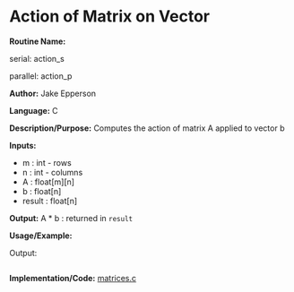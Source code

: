 # Action of Matrix on Vector

**Routine Name:** 

serial: action_s

parallel: action_p

**Author:** Jake Epperson

**Language:** C

**Description/Purpose:** Computes the action of matrix A applied to vector b

**Inputs:**

- m : int - rows
- n : int - columns
- A : float[m][n]
- b : float[n]
- result : float[n]

**Output:** A * b : returned in `result`

**Usage/Example:**

Output:
```
```

**Implementation/Code:** [matrices.c](../../../../src/linear_algebra/C/matrices.c)